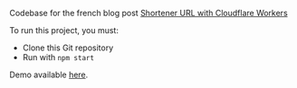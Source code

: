 Codebase for the french blog post [Shortener URL with Cloudflare Workers](https://aircodr.com/url-shortener-avec-cloudflare-workers/)

To run this project, you must:
- Clone this Git repository
- Run with `npm start`

Demo available [here](https://shorten-it.pages.dev/).